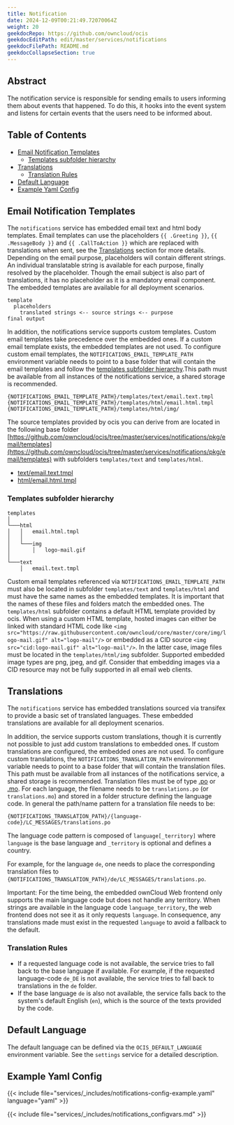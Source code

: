 ```yaml
---
title: Notification
date: 2024-12-09T00:21:49.72070064Z
weight: 20
geekdocRepo: https://github.com/owncloud/ocis
geekdocEditPath: edit/master/services/notifications
geekdocFilePath: README.md
geekdocCollapseSection: true
---
```


<!-- Do not edit this file, it is autogenerated. Edit the service README.md instead -->

## Abstract


The notification service is responsible for sending emails to users informing them about events that happened. To do this, it hooks into the event system and listens for certain events that the users need to be informed about.


## Table of Contents

* [Email Notification Templates](#email-notification-templates)
  * [Templates subfolder hierarchy](#templates-subfolder-hierarchy)
* [Translations](#translations)
  * [Translation Rules](#translation-rules)
* [Default Language](#default-language)
* [Example Yaml Config](#example-yaml-config)

## Email Notification Templates

The `notifications` service has embedded email text and html body templates. Email templates can use the placeholders `{{ .Greeting }}`, `{{ .MessageBody }}` and `{{ .CallToAction }}` which are replaced with translations when sent, see the [Translations](#translations) section for more details. Depending on the email purpose, placeholders will contain different strings. An individual translatable string is available for each purpose, finally resolved by the placeholder. Though the email subject is also part of translations, it has no placeholder as it is a mandatory email component. The embedded templates are available for all deployment scenarios.

```text
template
  placeholders
    translated strings <-- source strings <-- purpose
final output
```

In addition, the notifications service supports custom templates. Custom email templates take precedence over the embedded ones. If a custom email template exists, the embedded templates are not used. To configure custom email templates, the `NOTIFICATIONS_EMAIL_TEMPLATE_PATH` environment variable needs to point to a base folder that will contain the email templates and follow the [templates subfolder hierarchy](#templates-subfolder-hierarchy).This path must be available from all instances of the notifications service, a shared storage is recommended.
```text
{NOTIFICATIONS_EMAIL_TEMPLATE_PATH}/templates/text/email.text.tmpl
{NOTIFICATIONS_EMAIL_TEMPLATE_PATH}/templates/html/email.html.tmpl
{NOTIFICATIONS_EMAIL_TEMPLATE_PATH}/templates/html/img/
```
The source templates provided by ocis you can derive from are located in the following base folder [https://github.com/owncloud/ocis/tree/master/services/notifications/pkg/email/templates](https://github.com/owncloud/ocis/tree/master/services/notifications/pkg/email/templates) with subfolders `templates/text` and `templates/html`.

-   [text/email.text.tmpl](https://github.com/owncloud/ocis/blob/master/services/notifications/pkg/email/templates/text/email.text.tmpl)
-   [html/email.html.tmpl](https://github.com/owncloud/ocis/blob/master/services/notifications/pkg/email/templates/html/email.html.tmpl)

### Templates subfolder hierarchy
```text
templates
│
└───html
│   │   email.html.tmpl
│   │
│   └───img
│       │   logo-mail.gif
│
└───text
    │   email.text.tmpl
```

Custom email templates referenced via `NOTIFICATIONS_EMAIL_TEMPLATE_PATH` must also be located in subfolder `templates/text` and `templates/html` and must have the same names as the embedded templates. It is important that the names of these files and folders match the embedded ones.
The `templates/html` subfolder contains a default HTML template provided by ocis. When using a custom HTML template, hosted images can either be linked with standard HTML code like ```<img src="https://raw.githubusercontent.com/owncloud/core/master/core/img/logo-mail.gif" alt="logo-mail"/>``` or embedded as a CID source ```<img src="cid:logo-mail.gif" alt="logo-mail"/>```. In the latter case, image files must be located in the `templates/html/img` subfolder. Supported embedded image types are png, jpeg, and gif.
Consider that embedding images via a CID resource may not be fully supported in all email web clients.

## Translations

The `notifications` service has embedded translations sourced via transifex to provide a basic set of translated languages. These embedded translations are available for all deployment scenarios.

In addition, the service supports custom translations, though it is currently not possible to just add custom translations to embedded ones. If custom translations are configured, the embedded ones are not used. To configure custom translations,
the `NOTIFICATIONS_TRANSLATION_PATH` environment variable needs to point to a base folder that will contain the translation files. This path must be available from all instances of the notifications service, a shared storage is recommended. Translation files must be of type  [.po](https://www.gnu.org/software/gettext/manual/html_node/PO-Files.html#PO-Files) or [.mo](https://www.gnu.org/software/gettext/manual/html_node/Binaries.html). For each language, the filename needs to be `translations.po` (or `translations.mo`) and stored in a folder structure defining the language code. In general the path/name pattern for a translation file needs to be:

```text
{NOTIFICATIONS_TRANSLATION_PATH}/{language-code}/LC_MESSAGES/translations.po
```

The language code pattern is composed of `language[_territory]` where  `language` is the base language and `_territory` is optional and defines a country.

For example, for the language `de`, one needs to place the corresponding translation files to `{NOTIFICATIONS_TRANSLATION_PATH}/de/LC_MESSAGES/translations.po`.

<!-- also see the userlog readme -->

Important: For the time being, the embedded ownCloud Web frontend only supports the main language code but does not handle any territory. When strings are available in the language code `language_territory`, the web frontend does not see it as it only requests `language`. In consequence, any translations made must exist in the requested `language` to avoid a fallback to the default.

### Translation Rules

*   If a requested language code is not available, the service tries to fall back to the base language if available. For example, if the requested language-code `de_DE` is not available, the service tries to fall back to translations in the `de` folder.
*   If the base language `de` is also not available, the service falls back to the system's default English (`en`),
which is the source of the texts provided by the code.

## Default Language

The default language can be defined via the `OCIS_DEFAULT_LANGUAGE` environment variable. See the `settings` service for a detailed description.
## Example Yaml Config
{{< include file="services/_includes/notifications-config-example.yaml"  language="yaml" >}}

{{< include file="services/_includes/notifications_configvars.md" >}}

